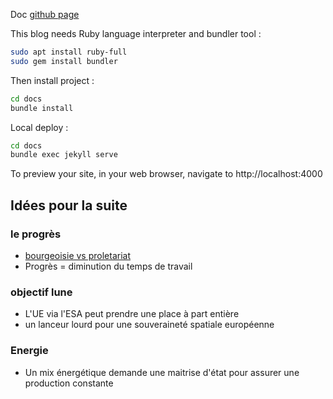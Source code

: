 Doc [github page](https://docs.github.com/en/pages/setting-up-a-github-pages-site-with-jekyll/testing-your-github-pages-site-locally-with-jekyll)

This blog needs Ruby language interpreter and bundler tool :
```bash
sudo apt install ruby-full
sudo gem install bundler
```
Then install project :
```bash
cd docs
bundle install
```
Local deploy :
```bash
cd docs
bundle exec jekyll serve
```
To preview your site, in your web browser, navigate to http://localhost:4000

## Idées pour la suite

### le progrès

* [bourgeoisie vs proletariat](https://fr.wikipedia.org/wiki/R%C3%A9volution_industrielle#Constitution_du_prol%C3%A9tariat)
* Progrès = diminution du temps de travail

### objectif lune

* L'UE via l'ESA peut prendre une place à part entière
* un lanceur lourd pour une souveraineté spatiale européenne

### Energie

* Un mix énergétique demande une maitrise d'état pour assurer une production constante